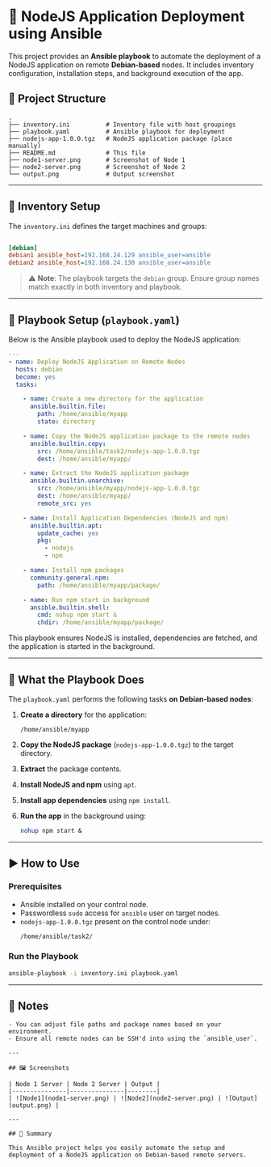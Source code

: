 # 🚀 NodeJS Application Deployment using Ansible

This project provides an **Ansible playbook** to automate the deployment of a NodeJS application on remote **Debian-based** nodes. It includes inventory configuration, installation steps, and background execution of the app.


## 📁 Project Structure

```
.
├── inventory.ini          # Inventory file with host groupings
├── playbook.yaml          # Ansible playbook for deployment
├── nodejs-app-1.0.0.tgz   # NodeJS application package (place manually)
├── README.md              # This file
├── node1-server.png       # Screenshot of Node 1
├── node2-server.png       # Screenshot of Node 2
└── output.png             # Output screenshot
```

---

## 🔧 Inventory Setup

The `inventory.ini` defines the target machines and groups:

```ini

[debian]
debian1 ansible_host=192.168.24.129 ansible_user=ansible
debian2 ansible_host=192.168.24.130 ansible_user=ansible

```

> ⚠️ **Note**: The playbook targets the `debian` group. Ensure group names match exactly in both inventory and playbook.



---

## 📘 Playbook Setup (`playbook.yaml`)

Below is the Ansible playbook used to deploy the NodeJS application:

```yaml
---
- name: Deploy NodeJS Application on Remote Nodes
  hosts: debian
  become: yes
  tasks:

    - name: Create a new directory for the application
      ansible.builtin.file:
        path: /home/ansible/myapp
        state: directory

    - name: Copy the NodeJS application package to the remote nodes
      ansible.builtin.copy:
        src: /home/ansible/task2/nodejs-app-1.0.0.tgz
        dest: /home/ansible/myapp/

    - name: Extract the NodeJS application package
      ansible.builtin.unarchive:
        src: /home/ansible/myapp/nodejs-app-1.0.0.tgz
        dest: /home/ansible/myapp/
        remote_src: yes

    - name: Install Application Dependencies (NodeJS and npm)
      ansible.builtin.apt:
        update_cache: yes
        pkg:
          - nodejs
          - npm

    - name: Install npm packages
      community.general.npm:
        path: /home/ansible/myapp/package/

    - name: Run npm start in background
      ansible.builtin.shell:
        cmd: nohup npm start &
        chdir: /home/ansible/myapp/package/
```

This playbook ensures NodeJS is installed, dependencies are fetched, and the application is started in the background.


---

## 📜 What the Playbook Does

The `playbook.yaml` performs the following tasks **on Debian-based nodes**:

1. **Create a directory** for the application:
   ```
   /home/ansible/myapp
   ```

2. **Copy the NodeJS package** (`nodejs-app-1.0.0.tgz`) to the target directory.

3. **Extract** the package contents.

4. **Install NodeJS and npm** using `apt`.

5. **Install app dependencies** using `npm install`.

6. **Run the app** in the background using:
   ```bash
   nohup npm start &
   ```

---

## ▶️ How to Use

### Prerequisites

- Ansible installed on your control node.
- Passwordless `sudo` access for `ansible` user on target nodes.
- `nodejs-app-1.0.0.tgz` present on the control node under:
  ```
  /home/ansible/task2/
  ```

### Run the Playbook

```bash
ansible-playbook -i inventory.ini playbook.yaml
```

---

## 📝 Notes

 ```
- You can adjust file paths and package names based on your environment.
- Ensure all remote nodes can be SSH'd into using the `ansible_user`.

---

## 🖼️ Screenshots

| Node 1 Server | Node 2 Server | Output |
|---------------|---------------|--------|
| ![Node1](node1-server.png) | ![Node2](node2-server.png) | ![Output](output.png) |

---

## 📌 Summary

This Ansible project helps you easily automate the setup and deployment of a NodeJS application on Debian-based remote servers.